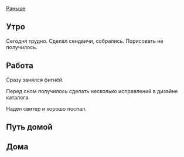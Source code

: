 [Раньше](2019.12.26.md)
## Утро
Сегодня трудно.
Сделал сендвичи, собрались.
Порисовать не получилось.
## Работа
Сразу занялся фигнёй.

Перед сном получилось сделать несколько исправлений в дизайне каталога.

Надел свитер и хорошо поспал.
## Путь домой
## Дома
